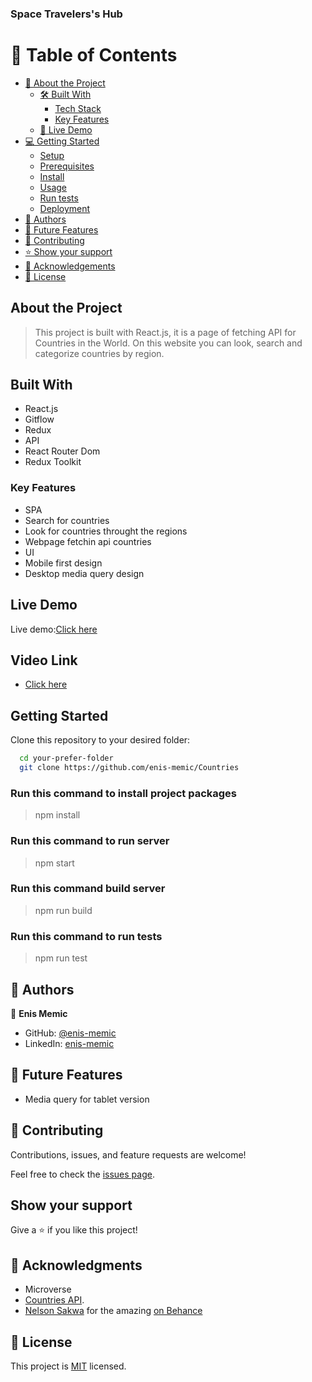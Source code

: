 ### Space Travelers's Hub

# 📗 Table of Contents

- [📖 About the Project](#about-project)
  - [🛠 Built With](#built-with)
    - [Tech Stack](#tech-stack)
    - [Key Features](#key-features)
  - [🚀 Live Demo](#live-demo)
- [💻 Getting Started](#getting-started)
  - [Setup](#setup)
  - [Prerequisites](#prerequisites)
  - [Install](#install)
  - [Usage](#usage)
  - [Run tests](#run-tests)
  - [Deployment](#triangular_flag_on_post-deployment)
- [👥 Authors](#authors)
- [🔭 Future Features](#future-features)
- [🤝 Contributing](#contributing)
- [⭐️ Show your support](#support)
- [🙏 Acknowledgements](#acknowledgements)
- [📝 License](#license)

## About the Project

> This project is built with React.js, it is a page of fetching API for Countries in the World. On this website you can look, search and categorize countries by region.

## Built With

- React.js
- Gitflow
- Redux
- API
- React Router Dom
- Redux Toolkit

### Key Features

- SPA
- Search for countries
- Look for countries throught the regions
- Webpage fetchin api countries
- UI
- Mobile first design
- Desktop media query design

## Live Demo

Live demo:[Click here](https://country-enis.onrender.com/)

## Video Link

- [Click here](https://www.loom.com/share/e2f4096ae8e14dc4877accbe516ec684)

## Getting Started

Clone this repository to your desired folder:

```sh
  cd your-prefer-folder
  git clone https://github.com/enis-memic/Countries
```

### Run this command to install project packages

> npm install

### Run this command to run server

> npm start

### Run this command build server

> npm run build

### Run this command to run tests

> npm run test

## 👥 Authors <a name="authors"></a>

👤 **Enis Memic**

- GitHub: [@enis-memic](https://github.com/enis-memic)
- LinkedIn: [enis-memic](https://linkedin.com/in/enis-memic)

## 🔭 Future Features

- Media query for tablet version

## 🤝 Contributing <a name="contributing"></a>

Contributions, issues, and feature requests are welcome!

Feel free to check the [issues page](https://github.com/enis-memic/Countries/issues).

## Show your support

Give a ⭐️ if you like this project!

## 🙏 Acknowledgments

- Microverse
- [Countries API](https://restcountries.com/v3.1/all).
- [ Nelson Sakwa](https://www.behance.net/sakwadesignstudio) for the amazing [on Behance](<https://www.behance.net/gallery/31579789/Ballhead-App-(Free-PSDs)>)

## 📝 License

This project is [MIT](./LICENSE) licensed.
